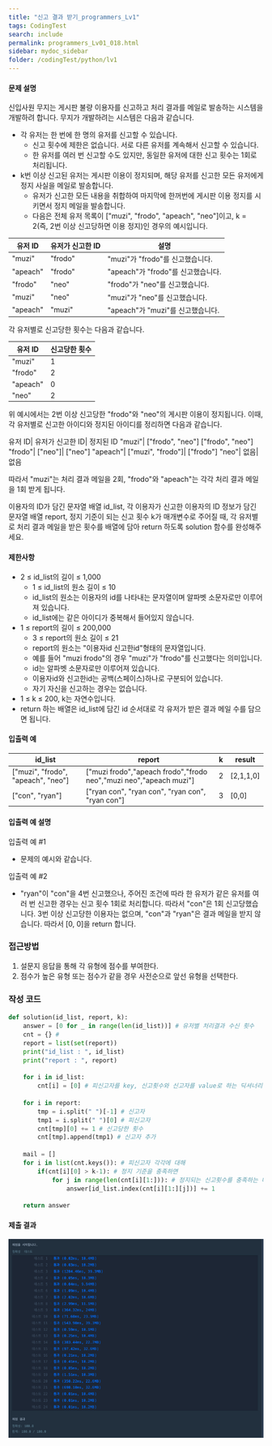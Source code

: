 ```yaml
---
title: "신고 결과 받기_programmers_Lv1"
tags: CodingTest
search: include
permalink: programmers_Lv01_018.html
sidebar: mydoc_sidebar
folder: /codingTest/python/lv1
---
```



#### 문제 설명 <br>

신입사원 무지는 게시판 불량 이용자를 신고하고 처리 결과를 메일로 발송하는 시스템을 개발하려 합니다. 무지가 개발하려는 시스템은 다음과 같습니다.

- 각 유저는 한 번에 한 명의 유저를 신고할 수 있습니다.
    - 신고 횟수에 제한은 없습니다. 서로 다른 유저를 계속해서 신고할 수 있습니다.
    - 한 유저를 여러 번 신고할 수도 있지만, 동일한 유저에 대한 신고 횟수는 1회로 처리됩니다.
- k번 이상 신고된 유저는 게시판 이용이 정지되며, 해당 유저를 신고한 모든 유저에게 정지 사실을 메일로 발송합니다.
    - 유저가 신고한 모든 내용을 취합하여 마지막에 한꺼번에 게시판 이용 정지를 시키면서 정지 메일을 발송합니다.
    - 다음은 전체 유저 목록이 ["muzi", "frodo", "apeach", "neo"]이고, k = 2(즉, 2번 이상 신고당하면 이용 정지)인 경우의 예시입니다.

유저 ID|	유저가 신고한 ID|	설명
---|---|---
"muzi"|	"frodo"|	"muzi"가 "frodo"를 신고했습니다.
"apeach"|	"frodo"|	"apeach"가 "frodo"를 신고했습니다.
"frodo"|	"neo"|	"frodo"가 "neo"를 신고했습니다.
"muzi"|	"neo"|	"muzi"가 "neo"를 신고했습니다.
"apeach"|	"muzi"|	"apeach"가 "muzi"를 신고했습니다.

각 유저별로 신고당한 횟수는 다음과 같습니다.

유저 ID|	신고당한 횟수
---|---
"muzi"|	1
"frodo"|	2
"apeach"|	0
"neo"|	2

위 예시에서는 2번 이상 신고당한 "frodo"와 "neo"의 게시판 이용이 정지됩니다. 이때, 각 유저별로 신고한 아이디와 정지된 아이디를 정리하면 다음과 같습니다.

유저 ID|	유저가 신고한 ID|	정지된 ID
"muzi"|	["frodo", "neo"]	["frodo", "neo"]
"frodo"|	["neo"]|	["neo"]
"apeach"|	["muzi", "frodo"]|	["frodo"]
"neo"|	없음|	없음

따라서 "muzi"는 처리 결과 메일을 2회, "frodo"와 "apeach"는 각각 처리 결과 메일을 1회 받게 됩니다.

이용자의 ID가 담긴 문자열 배열 id_list, 각 이용자가 신고한 이용자의 ID 정보가 담긴 문자열 배열 report, 정지 기준이 되는 신고 횟수 k가 매개변수로 주어질 때, 각 유저별로 처리 결과 메일을 받은 횟수를 배열에 담아 return 하도록 solution 함수를 완성해주세요.

#### 제한사항 <br>

- 2 ≤ id_list의 길이 ≤ 1,000
    - 1 ≤ id_list의 원소 길이 ≤ 10
    - id_list의 원소는 이용자의 id를 나타내는 문자열이며 알파벳 소문자로만 이루어져 있습니다.
    - id_list에는 같은 아이디가 중복해서 들어있지 않습니다.
- 1 ≤ report의 길이 ≤ 200,000
    - 3 ≤ report의 원소 길이 ≤ 21
    - report의 원소는 "이용자id 신고한id"형태의 문자열입니다.
    - 예를 들어 "muzi frodo"의 경우 "muzi"가 "frodo"를 신고했다는 의미입니다.
    - id는 알파벳 소문자로만 이루어져 있습니다.
    - 이용자id와 신고한id는 공백(스페이스)하나로 구분되어 있습니다.
    - 자기 자신을 신고하는 경우는 없습니다.
- 1 ≤ k ≤ 200, k는 자연수입니다.
- return 하는 배열은 id_list에 담긴 id 순서대로 각 유저가 받은 결과 메일 수를 담으면 됩니다.

#### 입출력 예 <br>
  
id_list|	report|	k|	result
---|---|---|---
["muzi", "frodo", "apeach", "neo"]|	["muzi frodo","apeach frodo","frodo neo","muzi neo","apeach muzi"]|	2|	[2,1,1,0]
["con", "ryan"]|	["ryan con", "ryan con", "ryan con", "ryan con"]|	3|	[0,0]

#### 입출력 예 설명 <br>

입출력 예 #1
- 문제의 예시와 같습니다.

입출력 예 #2
- "ryan"이 "con"을 4번 신고했으나, 주어진 조건에 따라 한 유저가 같은 유저를 여러 번 신고한 경우는 신고 횟수 1회로 처리합니다. 따라서 "con"은 1회 신고당했습니다. 3번 이상 신고당한 이용자는 없으며, "con"과 "ryan"은 결과 메일을 받지 않습니다. 따라서 [0, 0]을 return 합니다.

### 접근방법 <br>

1. 설문지 응답을 통해 각 유형에 점수를 부여한다.
2. 점수가 높은 유형 또는 점수가 같을 경우 사전순으로 앞선 유형을 선택한다.

### 작성 코드 <br>

```python
def solution(id_list, report, k):
    answer = [0 for _ in range(len(id_list))] # 유저별 처리결과 수신 횟수
    cnt = {} # 
    report = list(set(report))
    print("id_list : ", id_list)
    print("report : ", report)
    
    for i in id_list:
        cnt[i] = [0] # 피신고자를 key, 신고횟수와 신고자를 value로 하는 딕셔너리

    for i in report:
        tmp = i.split(" ")[-1] # 신고자
        tmp1 = i.split(" ")[0] # 피신고자 
        cnt[tmp][0] += 1 # 신고당한 횟수
        cnt[tmp].append(tmp1) # 신고자 추가
    
    mail = []
    for i in list(cnt.keys()): # 피신고자 각각에 대해
        if(cnt[i][0] > k-1): # 정지 기준을 충족하면
            for j in range(len(cnt[i][1:])): # 정지되는 신고횟수를 충족하는 데 기여한 신고자가 받을 메일 횟수 +1
                answer[id_list.index(cnt[i][1:][j])] += 1
        
    return answer
```

#### 제출 결과

![제출 결과](\images\programmers_Lv01_018.png)





